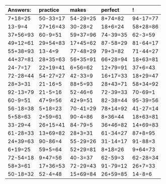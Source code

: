 | Answers: | practice | makes | perfect | ! |
| :--- | :--- | :--- | :--- | :--- |
| 7+18=25 | 50-33=17 | 54-29=25 | 8+74=82 | 94-17=77 | 
| 13-9=4 | 27+16=43 | 30-28=2 | 18+6=24 | 58+28=86 | 
| 37+56=93 | 60-9=51 | 59+37=96 | 74-39=35 | 62-3=59 | 
| 49+12=61 | 29+54=83 | 17+45=62 | 87-58=29 | 81-64=17 | 
| 55+38=93 | 13-4=9 | 77-48=29 | 79+3=82 | 71-44=27 | 
| 44+37=81 | 28+35=63 | 56+35=91 | 66+28=94 | 18+63=81 | 
| 24-7=17 | 22+19=41 | 6+56=62 | 12+79=91 | 37+6=43 | 
| 72-28=44 | 54-27=27 | 42-33=9 | 16+17=33 | 18+29=47 | 
| 28+3=31 | 21-16=5 | 88+5=93 | 28+43=71 | 58+34=92 | 
| 92-13=79 | 21-5=16 | 52-46=6 | 72-39=33 | 70-69=1 | 
| 60-9=51 | 47+9=56 | 42+9=51 | 82-38=44 | 95-39=56 | 
| 56-18=38 | 5+18=23 | 70-41=29 | 78+14=92 | 41-27=14 | 
| 5+58=63 | 2+59=61 | 90-4=86 | 8+36=44 | 18+63=81 | 
| 33-29=4 | 26+15=41 | 84-79=5 | 36+46=82 | 14+69=83 | 
| 61-28=33 | 13+69=82 | 28+3=31 | 61-34=27 | 87+8=95 | 
| 24+39=63 | 90-86=4 | 55-29=26 | 31-14=17 | 91-88=3 | 
| 6+19=25 | 59+5=64 | 52+29=81 | 8+18=26 | 9+64=73 | 
| 72-54=18 | 9+47=56 | 40-3=37 | 62-59=3 | 62-28=34 | 
| 58+3=61 | 17+36=53 | 72-29=43 | 91-79=12 | 26+7=33 | 
| 50-18=32 | 52-4=48 | 15+69=84 | 26+59=85 | 14-8=6 | 

